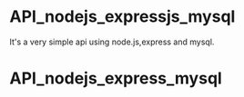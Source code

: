 # API_nodejs_expressjs_mysql
It's a very simple api using node.js,express and mysql.
# API_nodejs_express_mysql
